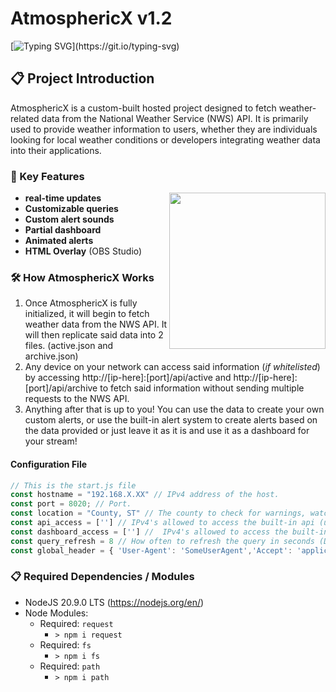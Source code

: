 # AtmosphericX v1.2
[![Typing SVG](https://readme-typing-svg.herokuapp.com?font=Fira+Code&weight=1&duration=2000&pause=1000&color=F70000&width=435&lines=Have+Questions%3F;Feel+free+to+contact+me!)](https://git.io/typing-svg)

## 📋 Project Introduction
AtmosphericX is a custom-built hosted project designed to fetch weather-related data from the National Weather Service (NWS) API. It is primarily used to provide weather information to users, whether they are individuals looking for local weather conditions or developers integrating weather data into their applications.

### 🔑 Key Features
<img align="right" height="250vh" src="https://github.com/K3YOMI/AtmosphericX/assets/54733885/e6cdf44a-ea6e-4acb-9386-e19ed1506507">

 - **real-time updates**
 - **Customizable queries**
 - **Custom alert sounds**
 - **Partial dashboard**
 - **Animated alerts**
 - **HTML Overlay** (OBS Studio)

### 🛠️ How AtmosphericX Works

 1. Once AtmosphericX is fully initialized, it will begin to fetch weather data from the NWS API. It will then replicate said data into 2 files. (active.json and archive.json)
 2. Any device on your network can access said information (*if whitelisted*) by accessing http://[ip-here]:[port]/api/active and http://[ip-here]:[port]/api/archive to fetch said information without sending multiple requests to the NWS API.
 3. Anything after that is up to you! You can use the data to create your own custom alerts, or use the built-in alert system to create alerts based on the data provided or just leave it as it is and use it as a dashboard for your stream!

#### Configuration File
```js
// This is the start.js file
const hostname = "192.168.X.XX" // IPv4 address of the host.
const port = 8020; // Port.
const location = "County, ST" // The county to check for warnings, watches, emergencies, etc. (This will play a tone)
const api_access = [''] // IPv4's allowed to access the built-in api (use "*" to allow all)
const dashboard_access = [''] //  IPv4's allowed to access the built-in dashboard (use "*" to allow all)
const query_refresh = 8 // How often to refresh the query in seconds (Default: 8, seems to be the fastest without getting rate limited)
const global_header = { 'User-Agent': 'SomeUserAgent','Accept': 'application/geo+json','Accept-Language': 'en-US'}
```

### 📋 Required Dependencies / Modules
- NodeJS 20.9.0 LTS (https://nodejs.org/en/)
- Node Modules:
   - Required: `request`
     - `> npm i request`
   - Required: ``fs``
     - `> npm i fs`
   - Required: ``path``
     - `> npm i path`






